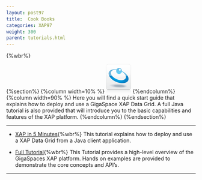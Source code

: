 ```yaml
---
layout: post97
title:  Cook Books
categories: XAP97
weight: 300
parent: tutorials.html
---
```


 {%wbr%}

 {%section%}
 {%column width=10% %}
 ![data-access.jpg](/attachment_files/subject/data-access.png)
 {%endcolumn%}
 {%column width=90% %}
 Here you will find a quick start guide that explains how to deploy and use a GigaSpace XAP Data Grid.
 A full Java tutorial is also provided that will introduce you to the basic capabilities and features of the XAP platform.
 {%endcolumn%}
 {%endsection%}

 <hr/>

 - [XAP in 5 Minutes](./your-first-data-grid-application.html){%wbr%}
 This tutorial explains how to deploy and use a XAP Data Grid from a Java client application.


 - [Full Tutorial](./java-home.html){%wbr%}
 This Tutorial provides a high-level overview of the GigaSpaces XAP platform. Hands on examples are provided to demonstrate the core concepts and API’s.


 <hr/>
